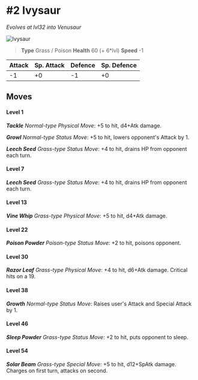# #2 Ivysaur
*Evolves at lvl32 into Venusaur*

![Ivysaur](https://img.pokemondb.net/sprites/home/normal/1x/ivysaur.png)

> **Type** Grass / Poison
> **Health** 60 (+ 6\*lvl)
> **Speed** -1

| Attack | Sp. Attack | Defence | Sp. Defence |
| ------ | ---------- | ------- | ----------- |
| -1 | +0 | -1 | +0 |

## Moves
#### Level 1

***Tackle** Normal-type Physical Move*: +5 to hit, d4+Atk damage. 

***Growl** Normal-type Status Move*: +5 to hit, lowers opponent's Attack by 1.

***Leech Seed** Grass-type Status Move*: +4 to hit, drains HP from opponent each turn.
#### Level 7

***Leech Seed** Grass-type Status Move*: +4 to hit, drains HP from opponent each turn.
#### Level 13

***Vine Whip** Grass-type Physical Move*: +5 to hit, d4+Atk damage. 
#### Level 22

***Poison Powder** Poison-type Status Move*: +2 to hit, poisons opponent.
#### Level 30

***Razor Leaf** Grass-type Physical Move*: +4 to hit, d6+Atk damage. Critical hits on a 19.
#### Level 38

***Growth** Normal-type Status Move*: Raises user's Attack and Special Attack by 1.
#### Level 46

***Sleep Powder** Grass-type Status Move*: +2 to hit, puts opponent to sleep.
#### Level 54

***Solar Beam** Grass-type Special Move*: +5 to hit, d12+SpAtk damage. Charges on first turn, attacks on second.

